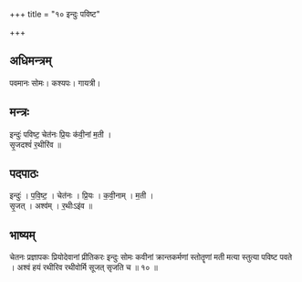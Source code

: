 +++
title = "१० इन्दुः पविष्ट"

+++
## अधिमन्त्रम्
पवमानः सोमः। कश्यपः। गायत्री।

## मन्त्रः
इन्दुः॑ पविष्ट॒ चेत॑नः प्रि॒यः क॑वी॒नां म॒ती ।  
सृ॒जदश्वं॑ र॒थीरि॑व ॥

## पदपाठः
इन्दुः॑ । प॒वि॒ष्ट॒ । चेत॑नः । प्रि॒यः । क॒वी॒नाम् । म॒ती ।  
सृ॒जत् । अश्व॑म् । र॒थीःऽइ॑व ॥

## भाष्यम्
चेतनः प्रज्ञापकः प्रियोदेवानां प्रीतिकरः इन्दुः सोमः कवीनां क्रान्तकर्मणां स्तोतॄणां मती मत्या स्तुत्या पविष्ट पवते । अश्वं हयं रथीरिव रथीवोर्मि सूजत् सृजति च ॥ १० ॥